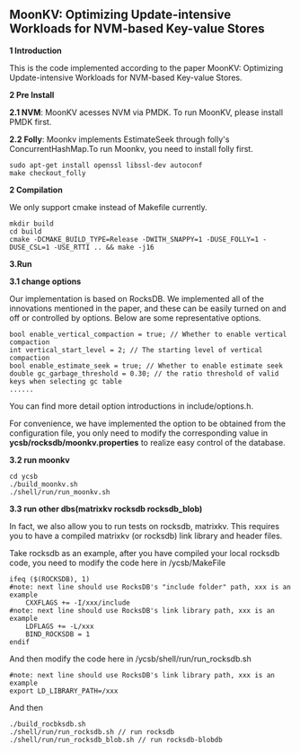 ## MoonKV: Optimizing Update-intensive Workloads for NVM-based Key-value Stores

**1 Introduction**

This is the code implemented according to the paper MoonKV: Optimizing Update-intensive Workloads for NVM-based Key-value Stores.


**2 Pre Install**

**2.1 NVM**: MoonKV acesses NVM via PMDK. To run MoonKV, please install PMDK first.

**2.2 Folly**: Moonkv implements EstimateSeek through folly's ConcurrentHashMap.To run Moonkv, you need to install folly first.

```
sudo apt-get install openssl libssl-dev autoconf
make checkout_folly
```

**2 Compilation**

We only support cmake instead of Makefile currently.

```
mkdir build
cd build
cmake -DCMAKE_BUILD_TYPE=Release -DWITH_SNAPPY=1 -DUSE_FOLLY=1 -DUSE_CSL=1 -USE_RTTI .. && make -j16

```

**3.Run**

**3.1 change options**

Our implementation is based on RocksDB. We implemented all of the innovations mentioned in the paper, and these can be easily turned on and off or controlled by options. Below are some representative options.

```
bool enable_vertical_compaction = true; // Whether to enable vertical compaction
int vertical_start_level = 2; // The starting level of vertical compaction
bool enable_estimate_seek = true; // Whether to enable estimate seek
double gc_garbage_threshold = 0.30; // the ratio threshold of valid keys when selecting gc table
......
```

You can find more detail option introductions in include/options.h.

For convenience, we have implemented the option to be obtained from the configuration file, you only need to modify the corresponding value in **ycsb/rocksdb/moonkv.properties** to realize easy control of the database.

**3.2 run moonkv**

```
cd ycsb
./build_moonkv.sh
./shell/run/run_moonkv.sh
```

**3.3 run other dbs(matrixkv rocksdb rocksdb_blob)**

In fact, we also allow you to run tests on rocksdb, matrixkv. This requires you to have a compiled matrixkv (or rocksdb) link library and header files. 

Take rocksdb as an example, after you have compiled your local rocksdb code, you need to modify the code here in /ycsb/MakeFile

```
ifeq ($(ROCKSDB), 1)
#note: next line should use RocksDB's "include folder" path, xxx is an example
	CXXFLAGS += -I/xxx/include 
#note: next line should use RocksDB's link library path, xxx is an example
	LDFLAGS += -L/xxx 
	BIND_ROCKSDB = 1
endif
```

And then modify the code here in /ycsb/shell/run/run_rocksdb.sh

```
#note: next line should use RocksDB's link library path, xxx is an example
export LD_LIBRARY_PATH=/xxx
```


And then

```
./build_rocbksdb.sh
./shell/run/run_rocksdb.sh // run rocksdb
./shell/run/run_rocksdb_blob.sh // run rocksdb-blobdb
```